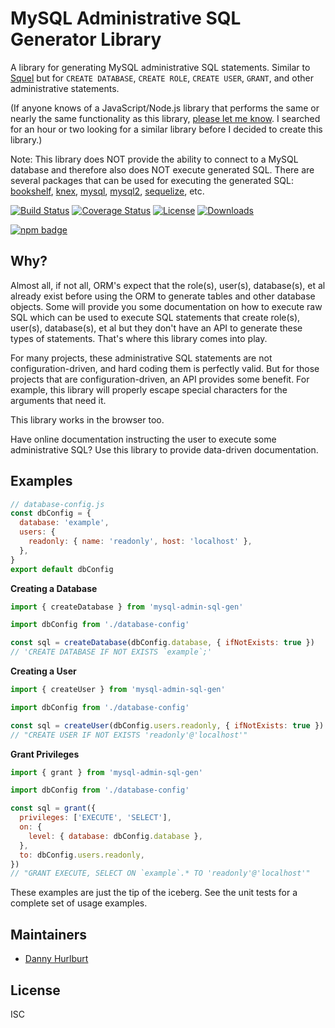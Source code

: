 # MySQL Administrative SQL Generator Library

A library for generating MySQL administrative SQL statements. Similar to [Squel] but for `CREATE DATABASE`, `CREATE ROLE`, `CREATE USER`, `GRANT`, and other administrative statements.

(If anyone knows of a JavaScript/Node.js library that performs the same or nearly the same functionality as this library, [please let me know](https://github.com/dhurlburtusa/mysql-admin-sql-gen/issues). I searched for an hour or two looking for a similar library before I decided to create this library.)

Note: This library does NOT provide the ability to connect to a MySQL database and therefore also does NOT execute generated SQL. There are several packages that can be used for executing the generated SQL: [bookshelf][npm-bookshelf], [knex][npm-knex], [mysql][npm-mysql], [mysql2][npm-mysql2], [sequelize][npm-sequelize], etc.

[![Build Status][travis-svg]][travis-url]
[![Coverage Status][coverage-image]][coverage-url]
[![License][license-image]][license-url]
[![Downloads][downloads-image]][downloads-url]

[![npm badge][npm-badge-png]][package-url]


## Why?

Almost all, if not all, ORM's expect that the role(s), user(s), database(s), et al already exist before using the ORM to generate tables and other database objects. Some will provide you some documentation on how to execute raw SQL which can be used to execute SQL statements that create role(s), user(s), database(s), et al but they don't have an API to generate these types of statements. That's where this library comes into play.

For many projects, these administrative SQL statements are not configuration-driven, and hard coding them is perfectly valid. But for those projects that are configuration-driven, an API provides some benefit. For example, this library will properly escape special characters for the arguments that need it.

This library works in the browser too.

Have online documentation instructing the user to execute some administrative SQL? Use this library to provide data-driven documentation.

## Examples

```js
// database-config.js
const dbConfig = {
  database: 'example',
  users: {
    readonly: { name: 'readonly', host: 'localhost' },
  },
}
export default dbConfig
```

**Creating a Database**

```js
import { createDatabase } from 'mysql-admin-sql-gen'

import dbConfig from './database-config'

const sql = createDatabase(dbConfig.database, { ifNotExists: true })
// 'CREATE DATABASE IF NOT EXISTS `example`;'
```

**Creating a User**

```js
import { createUser } from 'mysql-admin-sql-gen'

import dbConfig from './database-config'

const sql = createUser(dbConfig.users.readonly, { ifNotExists: true })
// "CREATE USER IF NOT EXISTS 'readonly'@'localhost'"
```

**Grant Privileges**

```js
import { grant } from 'mysql-admin-sql-gen'

import dbConfig from './database-config'

const sql = grant({
  privileges: ['EXECUTE', 'SELECT'],
  on: {
    level: { database: dbConfig.database },
  },
  to: dbConfig.users.readonly,
})
// "GRANT EXECUTE, SELECT ON `example`.* TO 'readonly'@'localhost'"
```

These examples are just the tip of the iceberg. See the unit tests for a complete set of usage examples.


## Maintainers

- [Danny Hurlburt](https://github.com/dhurlburtusa)


## License

ISC

[coverage-image]: https://coveralls.io/repos/github/dhurlburtusa/mysql-admin-sql-gen/badge.svg?branch=master
[coverage-url]: https://coveralls.io/github/dhurlburtusa/mysql-admin-sql-gen?branch=master
[downloads-image]: http://img.shields.io/npm/dm/mysql-admin-sql-gen.svg
[downloads-url]: http://npm-stat.com/charts.html?package=mysql-admin-sql-gen
[license-image]: http://img.shields.io/npm/l/mysql-admin-sql-gen.svg
[license-url]: LICENSE
[npm-badge-png]: https://nodei.co/npm/mysql-admin-sql-gen.png?downloads=true&stars=true
[npm-bookshelf]: https://www.npmjs.com/package/bookshelf
[npm-knex]: https://www.npmjs.com/package/knex
[npm-mysql]: https://www.npmjs.com/package/mysql
[npm-mysql2]: https://www.npmjs.com/package/mysql2
[npm-sequelize]: https://www.npmjs.com/package/sequelize
[package-url]: https://npmjs.org/package/mysql-admin-sql-gen
[squel]: https://www.npmjs.com/package/squel
[travis-svg]: https://travis-ci.org/dhurlburtusa/mysql-admin-sql-gen.svg?branch=master
[travis-url]: https://travis-ci.org/dhurlburtusa/mysql-admin-sql-gen
